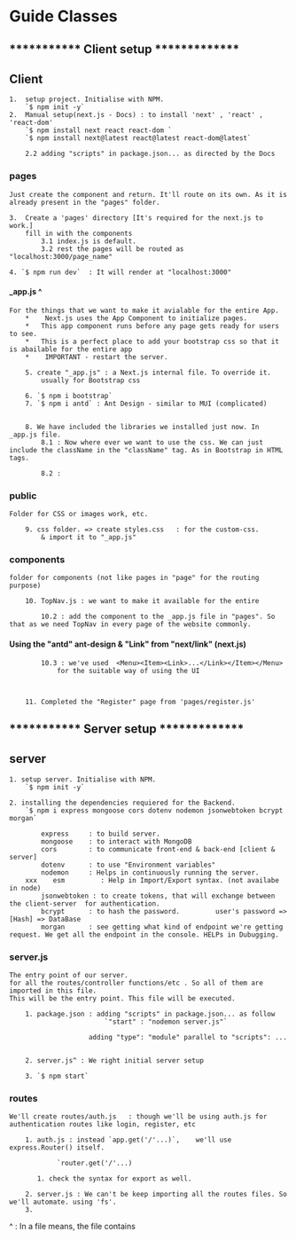 # Guide Classes

## *********** Client setup *************

## Client
    1.  setup project. Initialise with NPM.
        `$ npm init -y`
    2.  Manual setup(next.js - Docs) : to install 'next' , 'react' , 'react-dom'
        `$ npm install next react react-dom `
        `$ npm install next@latest react@latest react-dom@latest`

        2.2 adding "scripts" in package.json... as directed by the Docs

### pages
    Just create the component and return. It'll route on its own. As it is already present in the "pages" folder.

    3.  Create a 'pages' directory [It's required for the next.js to work.]
        fill in with the components
            3.1 index.js is default.
            3.2 rest the pages will be routed as "localhost:3000/page_name"

    4. `$ npm run dev`  : It will render at "localhost:3000"


#### _app.js   ^
    For the things that we want to make it avialable for the entire App.   
        *    Next.js uses the App Component to initialize pages.
        *   This app component runs before any page gets ready for users to see.
        *   This is a perfect place to add your bootstrap css so that it is abailable for the entire app
        *    IMPORTANT - restart the server.

        5. create "_app.js" : a Next.js internal file. To override it.
            usually for Bootstrap css

        6. `$ npm i bootstrap`
        7. `$ npm i antd` : Ant Design - similar to MUI (complicated) 


        8. We have included the libraries we installed just now. In _app.js file.
            8.1 : Now where ever we want to use the css. We can just include the className in the "className" tag. As in Bootstrap in HTML tags.

            8.2 : 

### public
    Folder for CSS or images work, etc.

        9. css folder. => create styles.css   : for the custom-css.
            & import it to "_app.js"

        

### components
    folder for components (not like pages in "page" for the routing purpose)

        10. TopNav.js : we want to make it available for the entire 

            10.2 : add the component to the _app.js file in "pages". So that as we need TopNav in every page of the website commonly.


#### Using the "antd" ant-design & "Link" from "next/link" (next.js)

            10.3 : we've used  <Menu><Item><Link>...</Link></Item></Menu>
                for the suitable way of using the UI



        11. Completed the "Register" page from 'pages/register.js' 
     












## *********** Server setup *************

## server

    1. setup server. Initialise with NPM.
        `$ npm init -y`

    2. installing the dependencies requiered for the Backend.
        `$ npm i express mongoose cors dotenv nodemon jsonwebtoken bcrypt morgan`

            express     : to build server. 
            mongoose    : to interact with MongoDB
            cors        : to communicate front-end & back-end [client & server]
            dotenv      : to use "Environment variables" 
            nodemon     : Helps in continuously running the server.
        xxx    esm         : Help in Import/Export syntax. (not availabe in node)
            jsonwebtoken : to create tokens, that will exchange between the client-server  for authentication.
            bcrypt      : to hash the password.         user's password => [Hash] => DataBase
            morgan      : see getting what kind of endpoint we're getting request. We get all the endpoint in the console. HELPs in Dubugging.


### server.js
    The entry point of our server. 
    for all the routes/controller functions/etc . So all of them are imported in this file.
    This will be the entry point. This file will be executed.

        1. package.json : adding "scripts" in package.json... as follow 
                            `"start" : "nodemon server.js"`

                        adding "type": "module" parallel to "scripts": ...


        2. server.js^ : We right initial server setup

        3. `$ npm start` 

### routes

    We'll create routes/auth.js   : though we'll be using auth.js for authentication routes like login, register, etc

        1. auth.js : instead `app.get('/'...)`,    we'll use express.Router() itself.

                `router.get('/'...)

           1. check the syntax for export as well.

        2. server.js : We can't be keep importing all the routes files. So we'll automate. using 'fs'.
        3. 






^ : In a file means, the file contains 